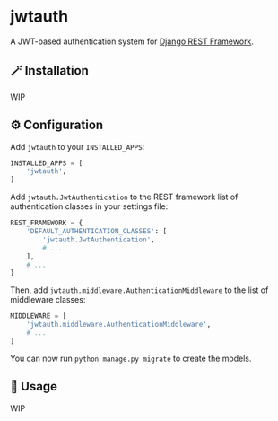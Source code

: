 # jwtauth

A JWT-based authentication system for 
[Django REST Framework](https://github.com/encode/django-rest-framework/tree/master).

## 🪄 Installation

WIP

## ⚙️ Configuration

Add `jwtauth` to your `INSTALLED_APPS`:

```python
INSTALLED_APPS = [
    'jwtauth',
]
```

Add `jwtauth.JwtAuthentication` to the REST framework list of authentication classes in your
settings file:

```python
REST_FRAMEWORK = {
    'DEFAULT_AUTHENTICATION_CLASSES': [
        'jwtauth.JwtAuthentication',
        # ...
    ],
    # ...
}
```

Then, add `jwtauth.middleware.AuthenticationMiddleware` to the list of middleware classes:

```python
MIDDLEWARE = [
    'jwtauth.middleware.AuthenticationMiddleware',
    # ...
]
```

You can now run `python manage.py migrate` to create the models.

## 📕 Usage

WIP
